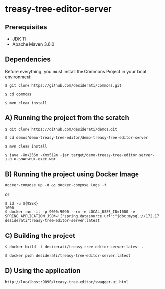 # treasy-tree-editor-server

## Prerequisites

* JDK 11
* Apache Maven 3.6.0

## Dependencies 

Before everything, you must install the Commons Project in your local environment:
```
$ git clone https://github.com/desiderati/commons.git

$ cd commons

$ mvn clean install
```

## A) Running the project from the scratch
```
$ git clone https://github.com/desiderati/demos.git

$ cd demos/demo-treasy-tree-editor/demo-treasy-tree-editor-server

$ mvn clean install

$ java -Xms256m -Xmx512m -jar target/demo-treasy-tree-editor-server-1.0.0-SNAPSHOT-exec.war
```

## B) Running the project using Docker Image
```
docker-compose up -d && docker-compose logs -f
```
or
```
$ id -u ${USER}
1000
$ docker run -it -p 9090:9090 --rm -e LOCAL_USER_ID=1000 -e SPRING_APPLICATION_JSON='{"spring.datasource.url":"jdbc:mysql://172.17.0.1:3306/treasy"}' desiderati/treasy-tree-editor-server:latest 
```

## C) Building the project 
```
$ docker build -t desiderati/treasy-tree-editor-server:latest .

$ docker push desiderati/treasy-tree-editor-server:latest
```

## D) Using the application
```
http://localhost:9090/treasy-tree-editor/swagger-ui.html
```
